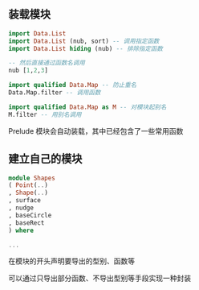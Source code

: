 ## 装载模块

```haskell
import Data.List
import Data.List (nub, sort) -- 调用指定函数
import Data.List hiding (nub) -- 排除指定函数

-- 然后直接通过函数名调用
nub [1,2,3]

import qualified Data.Map -- 防止重名
Data.Map.filter -- 调用函数

import qualified Data.Map as M -- 对模块起别名
M.filter -- 用别名调用
```

Prelude 模块会自动装载，其中已经包含了一些常用函数

## 建立自己的模块

```haskell
module Shapes
( Point(..)
, Shape(..)
, surface
, nudge
, baseCircle
, baseRect
) where

...
```

在模块的开头声明要导出的型别、函数等

可以通过只导出部分函数、不导出型别等手段实现一种封装